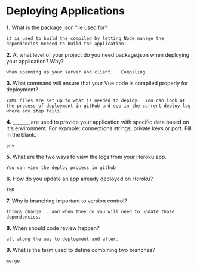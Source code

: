 # Deploying Applications

**1.** What is the package.json file used for?
<!-- enter you answer in the space below -->
```
it is used to build the compiled by letting Node manage the dependencies needed to build the application.
``` 
**2.** At what level of your project do you need package.json when deploying your application? Why?
<!-- enter you answer in the space below -->
```
when spinning up your server and client.   Compiling.
```
**3.** What command will ensure that your Vue code is compiled properly for deployment?
<!-- enter you answer in the space below -->
```
YAML files are set up to what is needed to deploy.  You can look at the process of deployment in gitHub and see in the current deploy log where any step fails.  
```
**4.** _______ are used to provide your application with specific data based on it's environment. For example: connections strings, private keys or port. Fill in the blank.
<!-- enter you answer in the space below -->
```
env
```
**5.** What are the two ways to view the logs from your Heroku app.
<!-- enter you answer in the space below -->
```
You can view the deploy process in github
```
**6.** How do you update an app already deployed on Heroku?
<!-- enter you answer in the space below -->
```
TBD
```
**7.** Why is branching important to version control?
<!-- enter you answer in the space below -->
```
Things change .. and when they do you will need to update those dependencies.
```
**8.** When should code review happen?
<!-- enter you answer in the space below -->
```
all along the way to deployment and after.
```
**9.** What is the term used to define combining two branches?
<!-- enter you answer in the space below -->
```
merge
```
